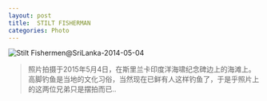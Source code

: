 ```yaml
---
layout: post
title:  STILT FISHERMAN
categories: Photo
---
```


![Stilt Fishermen@SriLanka-2014-05-04](http://7xkj65.com1.z0.glb.clouddn.com/Stilt%20Fishermen@SriLanka-2014-05-04)

> 照片拍摄于2015年5月4日，在斯里兰卡印度洋海啸纪念碑边上的海滩上。高脚钓鱼是当地的文化习俗，当然现在已鲜有人这样钓鱼了，于是乎照片上的这两位兄弟只是摆拍而已..